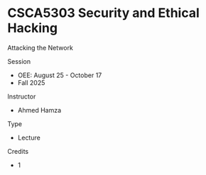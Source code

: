 # CSCA5303 Security and Ethical Hacking
Attacking the Network

Session
- OEE: August 25 - October 17
- Fall 2025

Instructor
- Ahmed Hamza

Type
- Lecture

Credits
- 1